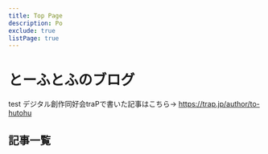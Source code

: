 ```yaml
---
title: Top Page
description: Po
exclude: true
listPage: true
---
```


# とーふとふのブログ
test
デジタル創作同好会traPで書いた記事はこちら→ https://trap.jp/author/to-hutohu

## 記事一覧
<Articles :pages="this.$site.pages"/>


